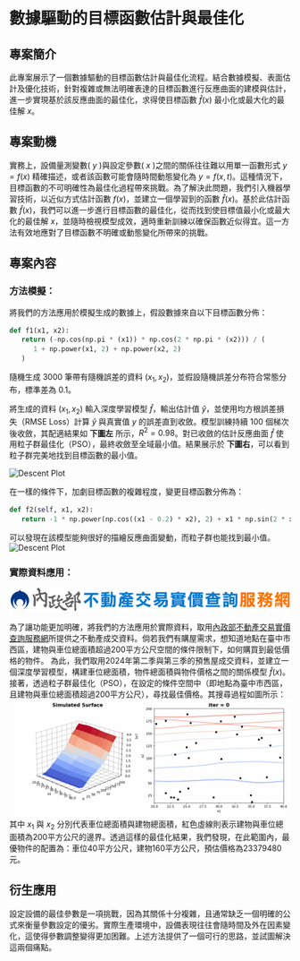 # 數據驅動的目標函數估計與最佳化
## 專案簡介

此專案展示了一個數據驅動的目標函數估計與最佳化流程。結合數據模擬、表面估計及優化技術，針對複雜或無法明確表達的目標函數進行反應曲面的建模與估計，進一步實現基於該反應曲面的最佳化，求得使目標函數 $\hat{f}(x)$ 最小化或最大化的最佳解 $x$。

## 專案動機

實務上，設備量測變數( $y$ )與設定參數( $x$ )之間的關係往往難以用單一函數形式 $y = f(x)$ 精確描述，或者該函數可能會隨時間動態變化為 $y = f(x, t)$。這種情況下，目標函數的不可明確性為最佳化過程帶來挑戰。為了解決此問題，我們引入機器學習技術，以近似方式估計函數 $f(x)$，並建立一個學習到的函數 $\hat{f}(x)$。基於此估計函數 $\hat{f}(x)$，我們可以進一步進行目標函數的最佳化，從而找到使目標值最小化或最大化的最佳解 $x$，並隨時檢視模型成效，適時重新訓練以確保函數近似得宜。這一方法有效地應對了目標函數不明確或動態變化所帶來的挑戰。

## 專案內容

### 方法模擬：

將我們的方法應用於模擬生成的數據上，假設數據來自以下目標函數分佈：

``` python
def f1(x1, x2):
   return (-np.cos(np.pi * (x1)) * np.cos(2 * np.pi * (x2))) / (
      1 + np.power(x1, 2) + np.power(x2, 2)
   )
```
隨機生成 3000 筆帶有隨機誤差的資料 $(x_1, x_2)$，並假設隨機誤差分布符合常態分布，標準差為 0.1。

將生成的資料 $(x_1, x_2)$ 輸入深度學習模型 $\hat{f}$，輸出估計值 $\hat{y}$，並使用均方根誤差損失（RMSE Loss）計算 $\hat{y}$ 與真實值 $y$ 的誤差直到收斂。模型訓練持續 $100$ 個梯次後收斂，其配適結果如 **下圖左** 所示，$R^2 = 0.98$。對已收斂的估計反應曲面 $\hat{f}$ 使用粒子群最佳化（PSO），最終收斂至全域最小值。結果展示於 **下圖右**，可以看到粒子群完美地找到目標函數的最小值。

![Descent Plot](./plots/simulate_F1.gif)

在一樣的條件下，加劇目標函數的複雜程度，變更目標函數分佈為：
``` python
def f2(self, x1, x2):
   return -1 * np.power(np.cos((x1 - 0.2) * x2), 2) + x1 * np.sin(2 * x1 + x2)
```
可以發現在該模型能夠很好的描繪反應曲面變動，而粒子群也能找到最小值。
![Descent Plot](./plots/simulate_F2.gif)

### 實際資料應用：
![Data Logo](./plots/logo-xs.svg)

為了讓功能更加明確，將我們的方法應用於實際資料，取用[內政部不動產交易實價查詢服務網](https://plvr.land.moi.gov.tw/DownloadOpenData)所提供之不動產成交資料。倘若我們有購屋需求，想知道地點在臺中市西區，建物與車位總面積超過200平方公尺空間的條件限制下，如何購買到最低價格的物件。
為此，我們取用2024年第二季與第三季的預售屋成交資料，並建立一個深度學習模型，構建車位總面積，物件總面積與物件價格之間的關係模型 $\hat{f}(x)$。接著，透過粒子群最佳化（PSO），在設定的條件空間中（即地點為臺中市西區，且建物與車位總面積超過200平方公尺），尋找最佳價格。其搜尋過程如圖所示：
![Descent Plot](./plots/housing.gif)
其中 $x_1$ 與 $x_2$ 分別代表車位總面積與建物總面積，紅色虛線則表示建物與車位總面積為200平方公尺的邊界。透過這樣的最佳化結果，我們發現，在此範圍內，最優物件的配置為：車位40平方公尺，建物160平方公尺，預估價格為23379480元。


## 衍生應用

設定設備的最佳參數是一項挑戰，因為其關係十分複雜，且通常缺乏一個明確的公式來衡量參數設定的優劣。實際生產環境中，設備表現往往會隨時間及外在因素變化，這使得參數調整變得更加困難。上述方法提供了一個可行的思路，並試圖解決這兩個痛點。